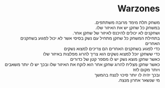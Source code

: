 <div lang="he" dir="rtl">
  
# Warzones
משחק תלת מימד מרובה משתתפים.\
במשחק כל שחקן יש את האיזור שלו.\
ושחקנים לא יכולים להיכנס לאיזור של שחקן אחר.\
בתחילת המשחק כל שחקן מתחיל עם נשק בסיסי אשר לא יכול לפגוע בשחקנים האחרים\
כדי לפגוע בשחקנים האחרים הם צריכים למצוא נשקים\
כדי ששחקן יוכל למצוא נשקים הוא צריך להרוג מפלצות באיזור שלו\
כאשר שחקן מוצא נשק יש לו מספר קטן של כדורים\
כאשר שחקן מצליח להרוג שחקן אחר הוא לוקח את האיזור שלו ובכך יש לו יותר משאבים ויותר מקום לזוז\
ובכך יהיה לו יותר סיכוי לנצח בהמשך\
מי שנשאר אחרון מנצח.
</div>
